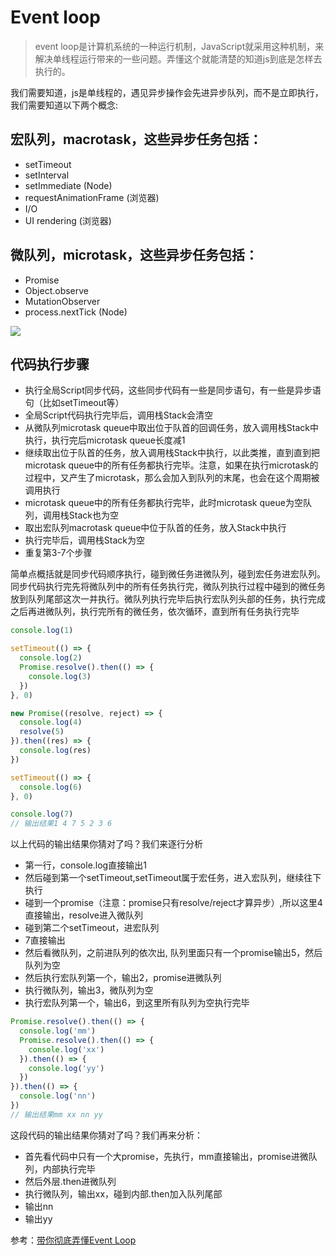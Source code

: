 # Event loop
> event loop是计算机系统的一种运行机制，JavaScript就采用这种机制，来解决单线程运行带来的一些问题。弄懂这个就能清楚的知道js到底是怎样去执行的。

我们需要知道，js是单线程的，遇见异步操作会先进异步队列，而不是立即执行，我们需要知道以下两个概念:

## 宏队列，macrotask，这些异步任务包括：
- setTimeout
- setInterval
- setImmediate (Node)
- requestAnimationFrame (浏览器)
- I/O
- UI rendering (浏览器)
  
## 微队列，microtask，这些异步任务包括：
- Promise
- Object.observe
- MutationObserver
- process.nextTick (Node)

![](http://www.gushisan.cn/def.png)

## 代码执行步骤

- 执行全局Script同步代码，这些同步代码有一些是同步语句，有一些是异步语句（比如setTimeout等）
- 全局Script代码执行完毕后，调用栈Stack会清空
- 从微队列microtask queue中取出位于队首的回调任务，放入调用栈Stack中执行，执行完后microtask queue长度减1
- 继续取出位于队首的任务，放入调用栈Stack中执行，以此类推，直到直到把microtask queue中的所有任务都执行完毕。注意，如果在执行microtask的过程中，又产生了microtask，那么会加入到队列的末尾，也会在这个周期被调用执行
- microtask queue中的所有任务都执行完毕，此时microtask queue为空队列，调用栈Stack也为空
- 取出宏队列macrotask queue中位于队首的任务，放入Stack中执行
- 执行完毕后，调用栈Stack为空
- 重复第3-7个步骤

简单点概括就是同步代码顺序执行，碰到微任务进微队列，碰到宏任务进宏队列。同步代码执行完先将微队列中的所有任务执行完，微队列执行过程中碰到的微任务放到队列尾部这次一并执行。微队列执行完毕后执行宏队列头部的任务，执行完成之后再进微队列，执行完所有的微任务，依次循环，直到所有任务执行完毕

```js
console.log(1)

setTimeout(() => {
  console.log(2)
  Promise.resolve().then(() => {
    console.log(3)
  })
}, 0)

new Promise((resolve, reject) => {
  console.log(4)
  resolve(5)
}).then((res) => {
  console.log(res)
})

setTimeout(() => {
  console.log(6)
}, 0)

console.log(7)
// 输出结果1 4 7 5 2 3 6
```

以上代码的输出结果你猜对了吗？我们来逐行分析
-  第一行，console.log直接输出1
-  然后碰到第一个setTimeout,setTimeout属于宏任务，进入宏队列，继续往下执行
-  碰到一个promise（注意：promise只有resolve/reject才算异步）,所以这里4直接输出，resolve进入微队列
-  碰到第二个setTimeout，进宏队列
-  7直接输出
-  然后看微队列，之前进队列的依次出, 队列里面只有一个promise输出5，然后队列为空
-  然后执行宏队列第一个，输出2，promise进微队列
-  执行微队列，输出3，微队列为空
-  执行宏队列第一个，输出6，到这里所有队列为空执行完毕

```js
Promise.resolve().then(() => {
  console.log('mm')
  Promise.resolve().then(() => {
    console.log('xx')
  }).then(() => {
    console.log('yy')
  })
}).then(() => {
  console.log('nn')
})
// 输出结果mm xx nn yy
```
这段代码的输出结果你猜对了吗？我们再来分析：
- 首先看代码中只有一个大promise，先执行，mm直接输出，promise进微队列，内部执行完毕
- 然后外层.then进微队列
- 执行微队列，输出xx，碰到内部.then加入队列尾部
- 输出nn
- 输出yy

参考：[带你彻底弄懂Event Loop](https://segmentfault.com/a/1190000022805585)